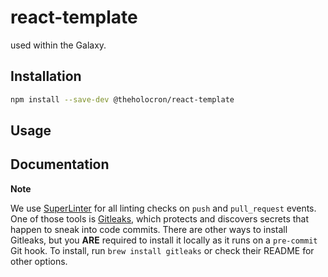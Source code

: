 # react-template

<description> used within the Galaxy.

## Installation

```bash
npm install --save-dev @theholocron/react-template
```

## Usage

<!-- fill out the usage with examples -->

## Documentation

<!-- document the api(s), or how to use with examples -->


**Note**

We use [SuperLinter](https://github.com/super-linter) for all linting checks on `push` and `pull_request` events.  One of those tools is [Gitleaks](https://github.com/gitleaks/gitleaks), which protects and discovers secrets that happen to sneak into code commits.  There are other ways to install Gitleaks, but you **ARE** required to install it locally as it runs on a `pre-commit` Git hook. To install, run `brew install gitleaks` or check their README for other options.
